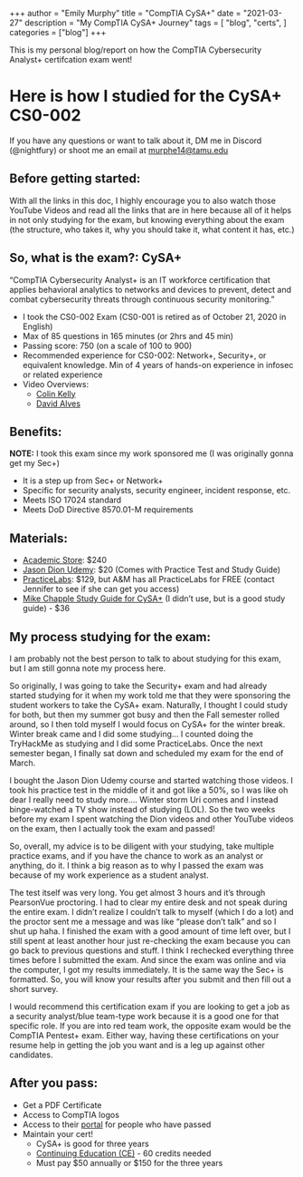 +++
author = "Emily Murphy"
title = "CompTIA CySA+"
date = "2021-03-27"
description = "My CompTIA CySA+ Journey"
tags = [
    "blog",
    "certs",
]
categories = ["blog"]
+++

This is my personal blog/report on how the CompTIA Cybersecurity Analyst+ certifcation exam went!
<!--more-->


# Here is how I studied for the CySA+ CS0-002
If you have any questions or want to talk about it, DM me in Discord (@nightfury) or shoot me an email at [murphe14@tamu.edu](mailito:murphe14@tamu.edu)

## Before getting started:
With all the links in this doc, I highly encourage you to also watch those YouTube Videos and read all the links that are in here because all of it helps in not only studying for the exam, but knowing everything about the exam (the structure, who takes it, why you should take it, what content it has, etc.)

## So, what is the exam?: CySA+
“CompTIA Cybersecurity Analyst+ is an IT workforce certification that applies behavioral analytics to networks and devices to prevent, detect and combat cybersecurity threats through continuous security monitoring.”

- I took the CS0-002 Exam (CS0-001 is retired as of October 21, 2020 in English)
- Max of 85 questions in 165 minutes (or 2hrs and 45 min)
- Passing score: 750 (on a scale of 100 to 900)
- Recommended experience for CS0-002: Network+, Security+, or equivalent knowledge. Min of 4 years of hands-on experience in infosec or related experience
- Video Overviews:
    - [Colin Kelly](https://www.youtube.com/watch?v=nh6MTTcaDxU)
    - [David Alves](https://www.youtube.com/watch?v=iT6t-FFRQkI)

## Benefits:
**NOTE:** I took this exam since my work sponsored me (I was originally gonna get my Sec+)
- It is a step up from Sec+ or Network+
- Specific for security analysts, security engineer, incident response, etc.
- Meets ISO 17024 standard
- Meets DoD Directive 8570.01-M requirements

## Materials:
- [Academic Store](https://academic-store.comptia.org/comptia-acad-cybersecurity-analyst-exam-voucher/p/ACADCompTIACSA): $240
- [Jason Dion Udemy](https://www.udemy.com/course/comptiacsaplus/): $20 (Comes with Practice Test and Study Guide)
- [PracticeLabs](https://certify.cybervista.net/products/comptia/cybersecurity-analyst-practice-labs/): $129, but A&M has all PracticeLabs for FREE (contact Jennifer to see if she can get you access)
- [Mike Chapple Study Guide for CySA+](https://www.amazon.com/CompTIA-CySA-Study-Guide-CS0-002/dp/1119684056/ref=sr_1_3?dchild=1&keywords=cysa%2B+study+guide&qid=1623534463&sr=8-3) (I didn’t use, but is a good study guide) - $36

## My process studying for the exam:
I am probably not the best person to talk to about studying for this exam, but I am still gonna note my process here. 

So originally, I was going to take the Security+ exam and had already started studying for it when my work told me that they were sponsoring the student workers to take the CySA+ exam. Naturally, I thought I could study for both, but then my summer got busy and then the Fall semester rolled around, so I then told myself I would focus on CySA+ for the winter break. Winter break came and I did some studying… I counted doing the TryHackMe as studying and I did some PracticeLabs. Once the next semester began, I finally sat down and scheduled my exam for the end of March.

I bought the Jason Dion Udemy course and started watching those videos. I took his practice test in the middle of it and got like a 50%, so I was like oh dear I really need to study more…. Winter storm Uri comes and I instead binge-watched a TV show instead of studying (LOL). So the two weeks before my exam I spent watching the Dion videos and other YouTube videos on the exam, then I actually took the exam and passed!

So, overall, my advice is to be diligent with your studying, take multiple practice exams, and if you have the chance to work as an analyst or anything, do it. I think a big reason as to why I passed the exam was because of my work experience as a student analyst. 

The test itself was very long. You get almost 3 hours and it’s through PearsonVue proctoring. I had to clear my entire desk and not speak during the entire exam. I didn’t realize I couldn’t talk to myself (which I do a lot) and the proctor sent me a message and was like “please don’t talk” and so I shut up haha. I finished the exam with a good amount of time left over, but I still spent at least another hour just re-checking the exam because you can go back to previous questions and stuff. I think I rechecked everything three times before I submitted the exam. And since the exam was online and via the computer, I got my results immediately. It is the same way the Sec+ is formatted. So, you will know your results after you submit and then fill out a short survey.

I would recommend this certification exam if you are looking to get a job as a security analyst/blue team-type work because it is a good one for that specific role. If you are into red team work, the opposite exam would be the CompTIA Pentest+ exam. Either way, having these certifications on your resume help in getting the job you want and is a leg up against other candidates.

## After you pass:
- Get a PDF Certificate
- Access to CompTIA logos
- Access to their [portal](https://www.certmetrics.com/comptia/login.aspx?ReturnUrl=%2fcomptia%2fdefault.aspx) for people who have passed
- Maintain your cert!
    - CySA+ is good for three years
    - [Continuing Education (CE)](https://www.comptia.org/continuing-education/) - 60 credits needed
    - Must pay $50 annually or $150 for the three years


